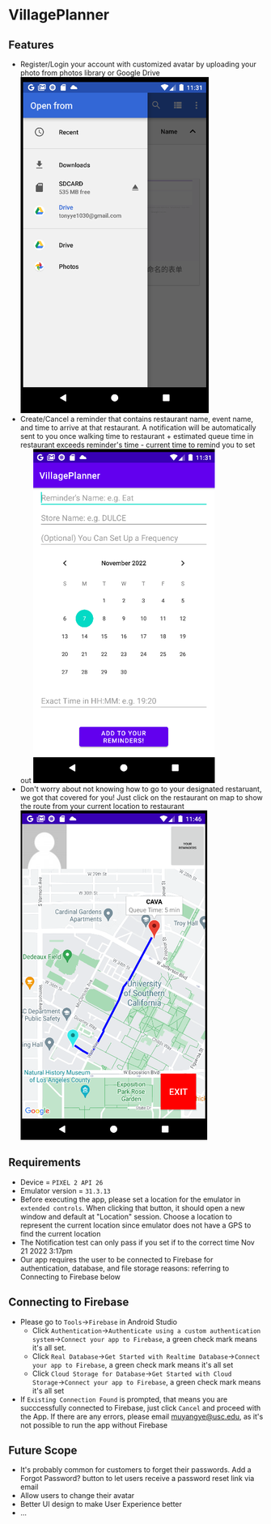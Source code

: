 # VillagePlanner

## Features
* Register/Login your account with customized avatar by uploading your photo from photos library or Google Drive ![upload avatar](/assets/upload_avatar.png?raw=true)
* Create/Cancel a reminder that contains restaurant name, event name, and time to arrive at that restaurant. A notification will be automatically sent to you once walking time to restaurant + estimated queue time in restaurant exceeds reminder's time - current time to remind you to set out ![add reminder](/assets/add_reminder.png?raw=true)
* Don't worry about not knowing how to go to your designated restaruant, we got that covered for you! Just click on the restaurant on map to show the route from your current location to restaurant ![route](/assets/route.png?raw=true)

## Requirements
* Device = `PIXEL 2 API 26`
* Emulator version = `31.3.13`
* Before executing the app, please set a location for the emulator in `extended controls`. When clicking that button, it should open a new window and default at "Location" session. Choose a location to represent the current location since emulator does not have a GPS to find the current location
* The Notification test can only pass if you set if to the correct time Nov 21 2022 3:17pm
* Our app requires the user to be connected to Firebase for authentication, database, and file storage reasons: referring to Connecting to Firebase below

## Connecting to Firebase
* Please go to `Tools`->`Firebase` in Android Studio
  * Click `Authentication`->`Authenticate using a custom authentication system`->`Connect your app to Firebase`, a green check mark means it's all set.
  * Click `Real Database`->`Get Started with Realtime Database`->`Connect your app to Firebase`, a green check mark means it's all set
  * Click `Cloud Storage for Database`->`Get Started with Cloud Storage`->`Connect your app to Firebase`, a green check mark means it's all set
* If `Existing Connection Found` is prompted, that means you are succcessfully connected to Firebase, just click `Cancel` and proceed with the App. If there are any errors, please email <a href="mailto:muyangye@usc.edu">muyangye@usc.edu</a>, as it's not possible to run the app without Firebase

## Future Scope
* It's probably common for customers to forget their passwords. Add a Forgot Password? button to let users receive a password reset link via email
* Allow users to change their avatar
* Better UI design to make User Experience better
* ...
